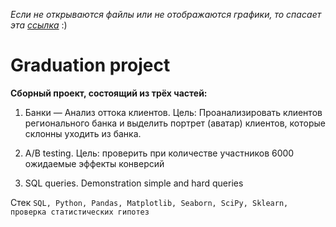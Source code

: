 *Если не открываются файлы или не отображаются графики, то спасает эта [ссылка](https://nbviewer.jupyter.org/github/sergeevdm/Portfolio/tree/main/Bank_Churn_analysis_AB_test_SQL/)* :)

# Graduation project

**Сборный проект, состоящий из трёх частей:**

1. Банки — Анализ оттока клиентов. Цель: Проанализировать клиентов регионального банка и выделить портрет (аватар) клиентов, которые склонны уходить из банка.

2. A/B testing. Цель: проверить при количестве участников 6000 ожидаемые эффекты конверсий

3. SQL queries. Demonstration simple and hard queries

Стек `SQL, Python, Pandas, Matplotlib, Seaborn, SciPy, Sklearn, проверка статистических гипотез`
